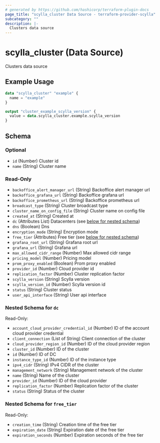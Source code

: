 ```yaml
---
# generated by https://github.com/hashicorp/terraform-plugin-docs
page_title: "scylla_cluster Data Source - terraform-provider-scylla"
subcategory: ""
description: |-
  Clusters data source
---
```


# scylla_cluster (Data Source)

Clusters data source

## Example Usage

```terraform
data "scylla_cluster" "example" {
  name = "example"
}

output "cluster_example_scylla_version" {
  value = data.scylla_cluster.example.scylla_version
}
```

<!-- schema generated by tfplugindocs -->
## Schema

### Optional

- `id` (Number) Cluster id
- `name` (String) Cluster name

### Read-Only

- `backoffice_alert_manager_url` (String) Backoffice alert manager url
- `backoffice_grafana_url` (String) Backoffice grafana url
- `backoffice_prometheus_url` (String) Backoffice prometheus url
- `broadcast_type` (String) Cluster broadcast type
- `cluster_name_on_config_file` (String) Cluster name on config file
- `created_at` (String) Created at
- `dc` (Attributes List) Datacenters (see [below for nested schema](#nestedatt--dc))
- `dns` (Boolean) Dns
- `encryption_mode` (String) Encryption mode
- `free_tier` (Attributes) Free tier (see [below for nested schema](#nestedatt--free_tier))
- `grafana_root_url` (String) Grafana root url
- `grafana_url` (String) Grafana url
- `max_allowed_cidr_range` (Number) Max allowed cidr range
- `pricing_model` (Number) Pricing model
- `prom_proxy_enabled` (Boolean) Prom proxy enabled
- `provider_id` (Number) Cloud provider id
- `replication_factor` (Number) Cluster replication factor
- `scylla_version` (String) Scylla version
- `scylla_version_id` (Number) Scylla version id
- `status` (String) Cluster status
- `user_api_interface` (String) User api interface

<a id="nestedatt--dc"></a>
### Nested Schema for `dc`

Read-Only:

- `account_cloud_provider_credential_id` (Number) ID of the account cloud provider credential
- `client_connection` (List of String) Client connection of the cluster
- `cloud_provider_region_id` (Number) ID of the cloud provider region
- `cluster_id` (Number) ID of the cluster
- `id` (Number) ID of DC
- `instance_type_id` (Number) ID of the instance type
- `ipv4_cidr` (String) IPv4 CIDR of the cluster
- `management_network` (String) Management network of the cluster
- `name` (String) Name of the cluster
- `provider_id` (Number) ID of the cloud provider
- `replication_factor` (Number) Replication factor of the cluster
- `status` (String) Status of the cluster


<a id="nestedatt--free_tier"></a>
### Nested Schema for `free_tier`

Read-Only:

- `creation_time` (String) Creation time of the free tier
- `expiration_date` (String) Expiration date of the free tier
- `expiration_seconds` (Number) Expiration seconds of the free tier


